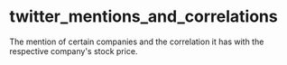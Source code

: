 # twitter_mentions_and_correlations
 The mention of certain companies and the correlation it has with the respective company's stock price.
